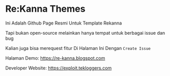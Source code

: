# Re:Kanna Themes #

Ini Adalah Github Page Resmi Untuk Template Rekanna

Tapi bukan open-source melainkan hanya tempat untuk berbagai issue dan bug 

Kalian juga bisa merequest fitur Di Halaman Ini Dengan `Create Issue`

Halaman Demo:
https://re-kanna.blogspot.com

Developer Website:
https://exploit.tekloggers.com
